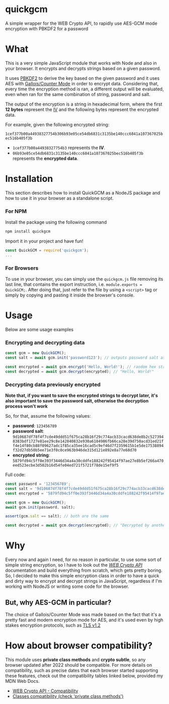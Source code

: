 # quickgcm
A simple wrapper for the WEB Crypto API, to rapidly use AES-GCM mode encryption with PBKDF2 for a password

# What
This is a very simple JavaScript module that works with Node and also in your browser.
It encrypts and decrypts strings based on a given password.

It uses [PBKDF2](https://en.wikipedia.org/wiki/PBKDF2) to derive the key based on the given password and it uses AES
with [Gallois/Counter Mode](https://en.wikipedia.org/wiki/Galois/Counter_Mode) in order to encrypt data.
Considering that, every time the encryption method is ran, a different output will be
evaluated, even when ran for the same combination of string, password and salt.

The output of the encryption is a string in hexadecimal form, where the first **12 bytes**
represent the [IV](https://en.wikipedia.org/wiki/Initialization_vector) and the following
bytes represent the encrypted data.

For example, given the following encrypted string:

`1cef377b00a44938327754b306b93e05ce54db6831c3135be140ccc6841a107367025bec516b405f3b`

- `1cef377b00a44938327754b3` represents the **IV**.
- `06b93e05ce54db6831c3135be140ccc6841a107367025bec516b405f3b` represents the **encrypted data**.

# Installation
This section describes how to install QuickGCM as a NodeJS package and how to use it in your browser as a
standalone script.

### For NPM
Install the package using the following command
```sh
npm install quickgcm
```

Import it in your project and have fun!
```javascript
const QuickGCM = require('quickgcm');
...
```

### For Browsers
To use in your browser, you can simply use the `quickgcm.js` file removing its last line,
that contains the export instruction, i.e. `module.exports = QuickGCM;`.
After doing that, just refer to the file by using a `<script>` tag or simply by copying and
pasting it inside the browser's console.

# Usage
Below are some usage examples

### Encrypting and decrypting data
```javascript
const gcm = new QuickGCM();
const salt = await gcm.init('password123'); // outputs password salt as a hex string

const encrypted = await gcm.encrypt('Hello, World!'); // random hex string
const decrypted = await gcm.decrypt(encrypted); // "Hello, World!"
```

### Decrypting data previously encrypted
**Note that, if you want to save the encrypted strings to decrypt later,
it's also important to save the password salt, otherwise the decryption process won't work**

So, for that, assume the following values:
* **password**: `123456789`
* **password salt**: `9d10687df78f4f7cde49ddd51f675ca28b16f29c774acb33cacd638de8b2c5273948383bdf1727e81ee29c8e142840832e930a6184986fb66ca28e39d750acd31ed21ff4e14f80cb88f09627adc1f85ca35ee16cad5c9ef46d7f2359615b1e5de17538894f32d27db50b5ee71e3f0c0ce963b946de315d121e892e8a77e68d70`
* **encrypted string**: `5879fd94c5ff0e393f3446d34a4a30cddfe188242f95414f97ae27e8b5ef266a470eed523ecbe3d502b16d54fe04ed721f5721f78de15ef9f5`

Full code:

```javascript
const password = '123456789';
const salt = '9d10687df78f4f7cde49ddd51f675ca28b16f29c774acb33cacd638de8b2c5273948383bdf1727e81ee29c8e142840832e930a6184986fb66ca28e39d750acd31ed21ff4e14f80cb88f09627adc1f85ca35ee16cad5c9ef46d7f2359615b1e5de17538894f32d27db50b5ee71e3f0c0ce963b946de315d121e892e8a77e68d70';
const encrypted = '5879fd94c5ff0e393f3446d34a4a30cddfe188242f95414f97ae27e8b5ef266a470eed523ecbe3d502b16d54fe04ed721f5721f78de15ef9f5';

const gcm = new QuickGCM();
await gcm.init(password, salt);

assert(gcm.salt == salt); // both are the same

const decrypted = await gcm.decrypt(encrypted); // "Decrypted by another instance"
```

# Why
Every now and again I need, for no reason in particular, to use some sort of simple string encryption,
so I have to look out the [*WEB Crypto API*](https://developer.mozilla.org/en-US/docs/Web/API/Web_Crypto_API) documentation and build everything from scratch,
which gets pretty boring. So, I decided to make this simple encryption class in order
to have a quick and dirty way to encrypt and decrypt strings in JavaScript, regardless
if I'm working with NodeJS or writing some code for the browser.

## But, why AES-GCM in particular?
The choice of Gallois/Counter Mode was made based on the fact that it's a pretty fast
and modern encryption mode for AES, and it's used even by high stakes encryption protocols,
such as [TLS v1.2](https://www.ietf.org/rfc/rfc5288.txt)

# How about browser compatibility?
This module uses **private class methods** and **crypto subtle**, so any browser updated after 2022 should be compatible.
For more details on compatibility, such as precise dates that each browser started supporting these features,
check out the compatibility tables linked below, provided my MDN Web Docs.

- [WEB Crypto API - Compatibility](https://developer.mozilla.org/en-US/docs/Web/API/Web_Crypto_API#browser_compatibility)
- [Classes compatibility (check 'private class methods')](https://developer.mozilla.org/en-US/docs/Web/JavaScript/Reference/Classes#browser_compatibility)
